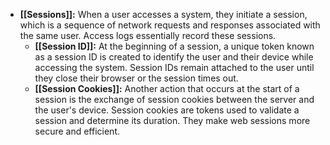 - **[[Sessions]]:** When a user accesses a system, they initiate a session, which is a sequence of network requests and responses associated with the same user. Access logs essentially record these sessions.
	- **[[Session ID]]:** At the beginning of a session, a unique token known as a session ID is created to identify the user and their device while accessing the system. Session IDs remain attached to the user until they close their browser or the session times out.
	- **[[Session Cookies]]:** Another action that occurs at the start of a session is the exchange of session cookies between the server and the user's device. Session cookies are tokens used to validate a session and determine its duration. They make web sessions more secure and efficient.